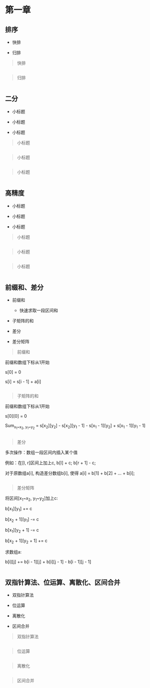 # 第一章
## 排序

- 快排
  
- 归排
  
  

> 快排

```

```



> 归排

```

```



## 二分

- 小标题

- 小标题

- 小标题

  

> 小标题

```

```



> 小标题

```

```



> 小标题

```

```



## 高精度

- 小标题

- 小标题

- 小标题

  

> 小标题

```

```



> 小标题

```

```



> 小标题

```

```



## 前缀和、差分

- 前缀和

  - 快速求取一段区间和

- 子矩阵的和

- 差分

- 差分矩阵

  

> 前缀和

前缀和数组下标从1开始

s[0] = 0

s[i] = s[i - 1] + a[i]

```

```



> 子矩阵的和

前缀和数组下标从1开始

s\[0][0] = 0

Sum<sub>x<sub>1</sub>~x<sub>2</sub>, y<sub>1</sub>~y<sub>2</sub></sub> = s\[x<sub>2</sub>][y<sub>2</sub>] - s\[x<sub>2</sub>][y<sub>1</sub> - 1] - s\[x<sub>1</sub> - 1][y<sub>2</sub>] + s\[x<sub>1</sub> - 1][y<sub>1</sub> - 1]

```

```



> 差分

多次操作：数组一段区间内插入某个值

例如：在[l, r]区间上加上c, b[l] + c; b[r + 1] - c;

对于原数组a[i], 构造差分数组b[i], 使得 a[i] = b[1] + b[2] + ... + b[i];

```

```



> 差分矩阵

将区间[x<sub>1</sub>~x<sub>2</sub>, y<sub>1</sub>~y<sub>2</sub>]加上c: 

b\[x<sub>1</sub>][y<sub>1</sub>] += c

b\[x<sub>2</sub> + 1][y<sub>1</sub>] -= c

b\[x<sub>1</sub>][y<sub>2</sub> + 1] -= c

b\[x<sub>2</sub> + 1][y<sub>2</sub> + 1] += c

求数组a:

b\[i][j] += b\[i - 1][j] + b\[i][j - 1] - b\[i - 1][j - 1]

```

```



## 双指针算法、位运算、离散化、区间合并

- 双指针算法

- 位运算

- 离散化

- 区间合并

  

> 双指针算法

```

```



> 位运算

```

```



> 离散化

```

```




> 区间合并

```

```


